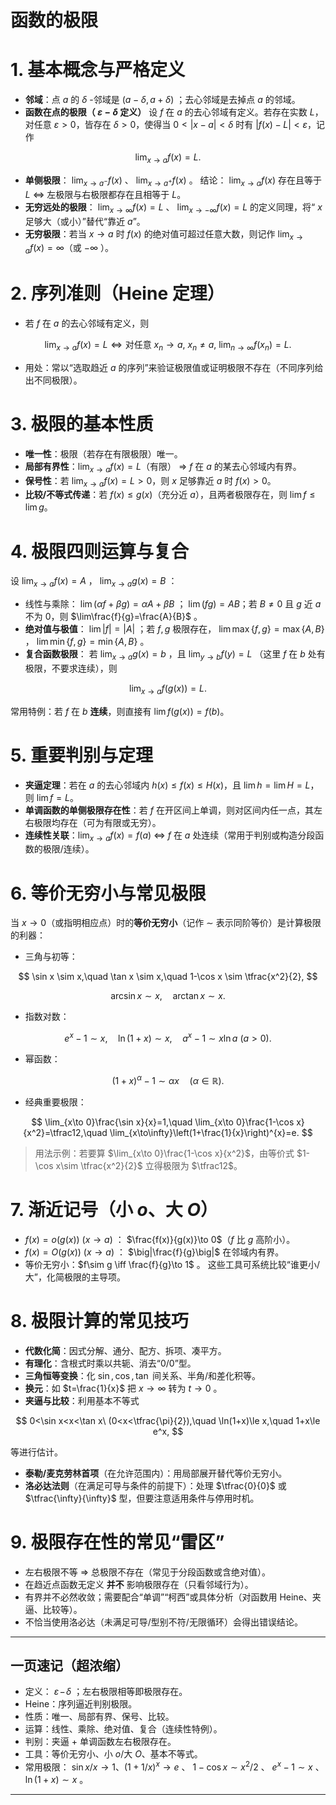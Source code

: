 
# 函数的极限

# 1. 基本概念与严格定义

* **邻域**：点 $a$ 的 $\delta$ -邻域是 $(a-\delta,a+\delta)$ ；去心邻域是去掉点 $a$ 的邻域。
* **函数在点的极限（ $\varepsilon-\delta$ 定义）**
  设 $f$ 在 $a$ 的去心邻域有定义。若存在实数 $L$，对任意 $\varepsilon>0$，皆存在 $\delta>0$，使得当 $0<|x-a|<\delta$ 时有 $|f(x)-L|<\varepsilon$，记作

$$
\lim_{x\to a}f(x)=L.
$$
* **单侧极限**： $\lim_{x\to a^-}f(x)$ 、 $\lim_{x\to a^+}f(x)$ 。
  结论： $\lim_{x\to a}f(x)$ 存在且等于 $L$ ⇔ 左极限与右极限都存在且相等于 $L$。
* **无穷远处的极限**： $\lim_{x\to\infty}f(x)=L$ 、 $\lim_{x\to -\infty}f(x)=L$ 的定义同理，将“ $x$ 足够大（或小）”替代“靠近 $a$”。
* **无穷极限**：若当 $x\to a$ 时 $f(x)$ 的绝对值可超过任意大数，则记作 $\lim_{x\to a}f(x)=\infty$（或 $-\infty$ ）。

# 2. 序列准则（Heine 定理）

* 若 $f$ 在 $a$ 的去心邻域有定义，则

$$
\lim_{x\to a}f(x)=L \iff \text{对任意 } x_n\to a,\ x_n\neq a,\ \lim_{n\to\infty}f(x_n)=L.
$$
* 用处：常以“选取趋近 $a$ 的序列”来验证极限值或证明极限不存在（不同序列给出不同极限）。

# 3. 极限的基本性质

* **唯一性**：极限（若存在有限极限）唯一。
* **局部有界性**：$\lim_{x\to a}f(x)=L$（有限） ⇒ $f$ 在 $a$ 的某去心邻域内有界。
* **保号性**：若 $\lim_{x\to a}f(x)=L>0$，则 $x$ 足够靠近 $a$ 时 $f(x)>0$。
* **比较/不等式传递**：若 $f(x)\le g(x)$（充分近 $a$），且两者极限存在，则 $\lim f \le \lim g$。

# 4. 极限四则运算与复合

设 $\lim_{x\to a}f(x)=A$ ， $\lim_{x\to a}g(x)=B$ ：

* 线性与乘除：
  $\lim(\alpha f+\beta g)=\alpha A+\beta B$ ； $\lim(fg)=AB$；若 $B\ne0$ 且 $g$ 近 $a$ 不为 0，则 $\lim\frac{f}{g}=\frac{A}{B}$ 。
* **绝对值与极值**： $\lim|f|=|A|$ ；若 $f,g$ 极限存在， $\lim\max\{f,g\}=\max\{A,B\}$ ， $\lim\min\{f,g\}=\min\{A,B\}$ 。
* **复合函数极限**：
  若 $\lim_{x\to a}g(x)=b$ ，且 $\lim_{y\to b}f(y)=L$ （这里 $f$ 在 $b$ 处有极限，不要求连续），则

$$
\lim_{x\to a}f(g(x))=L.
$$

  常用特例：若 $f$ 在 $b$ **连续**，则直接有 $\lim f(g(x))=f(b)$。

# 5. 重要判别与定理

* **夹逼定理**：若在 $a$ 的去心邻域内 $h(x)\le f(x)\le H(x)$，且 $\lim h=\lim H=L$，则 $\lim f=L$。
* **单调函数的单侧极限存在性**：若 $f$ 在开区间上单调，则对区间内任一点，其左右极限均存在（可为有限或无穷）。
* **连续性关联**：$\lim_{x\to a}f(x)=f(a)$ ⇔ $f$ 在 $a$ 处连续（常用于判别或构造分段函数的极限/连续）。

# 6. 等价无穷小与常见极限

当 $x\to 0$（或指明相应点）时的**等价无穷小**（记作 $\sim$ 表示同阶等价）是计算极限的利器：

* 三角与初等：

$$
\sin x \sim x,\quad \tan x \sim x,\quad 1-\cos x \sim \tfrac{x^2}{2},
$$

$$
\arcsin x \sim x,\quad \arctan x \sim x.
$$

* 指数对数：

$$
e^x-1 \sim x,\quad \ln(1+x)\sim x,\quad a^x-1 \sim x\ln a\ (a>0).
$$

* 幂函数：

$$
(1+x)^\alpha-1\sim \alpha x\quad (\alpha\in\mathbb{R}).
$$

* 经典重要极限：

$$
\lim_{x\to 0}\frac{\sin x}{x}=1,\quad
\lim_{x\to 0}\frac{1-\cos x}{x^2}=\tfrac12,\quad
\lim_{x\to\infty}\left(1+\frac{1}{x}\right)^{x}=e.
$$

> 用法示例：若要算 $\lim_{x\to 0}\frac{1-\cos x}{x^2}$，由等价式 $1-\cos x\sim \tfrac{x^2}{2}$ 立得极限为 $\tfrac12$。

# 7. 渐近记号（小 $o$、大 $O$）

* $f(x)=o(g(x))\ (x\to a)$ ： $\frac{f(x)}{g(x)}\to 0$（$f$ 比 $g$ 高阶小）。
* $f(x)=O(g(x))\ (x\to a)$ ： $\big|\frac{f}{g}\big|$ 在邻域内有界。
* 等价无穷小：$f\sim g \iff \frac{f}{g}\to 1$ 。
  这些工具可系统比较“谁更小/大”，化简极限的主导项。

# 8. 极限计算的常见技巧

* **代数化简**：因式分解、通分、配方、拆项、凑平方。
* **有理化**：含根式时乘以共轭、消去“0/0”型。
* **三角恒等变换**：化 $\sin, \cos, \tan$ 间关系、半角/和差化积等。
* **换元**：如 $t=\frac{1}{x}$ 把 $x\to\infty$ 转为 $t\to 0$ 。
* **夹逼与比较**：利用基本不等式

$$
0<\sin x<x<\tan x\ (0<x<\tfrac{\pi}{2}),\quad \ln(1+x)\le x,\quad 1+x\le e^x,
$$

  等进行估计。
* **泰勒/麦克劳林首项**（在允许范围内）：用局部展开替代等价无穷小。
* **洛必达法则**（在满足可导与条件的前提下）：处理 $\tfrac{0}{0}$ 或 $\tfrac{\infty}{\infty}$ 型，但要注意适用条件与停用时机。

# 9. 极限存在性的常见“雷区”

* 左右极限不等 ⇒ 总极限不存在（常见于分段函数或含绝对值）。
* 在趋近点函数无定义 **并不** 影响极限存在（只看邻域行为）。
* 有界并不必然收敛；需要配合“单调”“柯西”或具体分析（对函数用 Heine、夹逼、比较等）。
* 不恰当使用洛必达（未满足可导/型别不符/无限循环）会得出错误结论。

---

## 一页速记（超浓缩）

* 定义： $\varepsilon\!-\!\delta$ ；左右极限相等即极限存在。
* Heine：序列逼近判别极限。
* 性质：唯一、局部有界、保号、比较。
* 运算：线性、乘除、绝对值、复合（连续性特例）。
* 判别：夹逼 + 单调函数左右极限存在。
* 工具：等价无穷小、小 $o$/大 $O$、基本不等式。
* 常用极限： $\sin x/x\to 1$、$(1+1/x)^x\to e$ 、 $1-\cos x\sim x^2/2$ 、 $e^x-1\sim x$ 、 $\ln(1+x)\sim x$ 。

---

